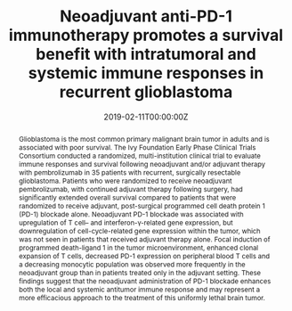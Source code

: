 ---
title: "Neoadjuvant anti-PD-1 immunotherapy promotes a survival benefit with intratumoral and systemic immune responses in recurrent glioblastoma"
tags: 
- pubs
authors:
date: "2019-02-11T00:00:00Z"
doi: "10.1038/s41591-018-0337-7"

# Schedule page publish date (NOT publication's date).
publishDate: "2017-01-01T00:00:00Z"

# Publication type.
# Legend: 0 = Uncategorized; 1 = Conference paper; 2 = Journal article;
# 3 = Preprint / Working Paper; 4 = Report; 5 = Book; 6 = Book section;
# 7 = Thesis; 8 = Patent
publication_types: ["2"]

# Publication name and optional abbreviated publication name.
#publication: In *Source Themes Conference*
#publication_short: In *STC*

abstract: Glioblastoma is the most common primary malignant brain tumor in adults and is associated with poor survival. The Ivy Foundation Early Phase Clinical Trials Consortium conducted a randomized, multi-institution clinical trial to evaluate immune responses and survival following neoadjuvant and/or adjuvant therapy with pembrolizumab in 35 patients with recurrent, surgically resectable glioblastoma. Patients who were randomized to receive neoadjuvant pembrolizumab, with continued adjuvant therapy following surgery, had significantly extended overall survival compared to patients that were randomized to receive adjuvant, post-surgical programmed cell death protein 1 (PD-1) blockade alone. Neoadjuvant PD-1 blockade was associated with upregulation of T cell– and interferon-γ-related gene expression, but downregulation of cell-cycle-related gene expression within the tumor, which was not seen in patients that received adjuvant therapy alone. Focal induction of programmed death-ligand 1 in the tumor microenvironment, enhanced clonal expansion of T cells, decreased PD-1 expression on peripheral blood T cells and a decreasing monocytic population was observed more frequently in the neoadjuvant group than in patients treated only in the adjuvant setting. These findings suggest that the neoadjuvant administration of PD-1 blockade enhances both the local and systemic antitumor immune response and may represent a more efficacious approach to the treatment of this uniformly lethal brain tumor.

# Summary. An optional shortened abstract.
summary: Glioblastoma is the most common primary malignant brain tumor in adults and is associated with poor survival. The Ivy Foundation Early Phase Clinical Trials Consortium conducted a randomized, multi-institution clinical trial to evaluate immune responses and survival following neoadjuvant and/or adjuvant therapy with pembrolizumab in 35 patients with recurrent, surgically resectable glioblastoma.

external_link: https://www.nature.com/articles/s41591-018-0337-7
#links:
#- name: Custom Link
#  url: http://example.org
url_pdf: https://www.nature.com/articles/s41591-018-0337-7
#url_code: '#'
#url_dataset: '#'
#url_poster: '#'
#url_project: ''
#url_slides: ''
#url_source: '#'
#url_video: '#'
---